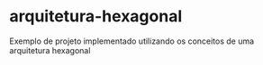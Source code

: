 # arquitetura-hexagonal
Exemplo de projeto implementado utilizando os conceitos de uma arquitetura hexagonal
